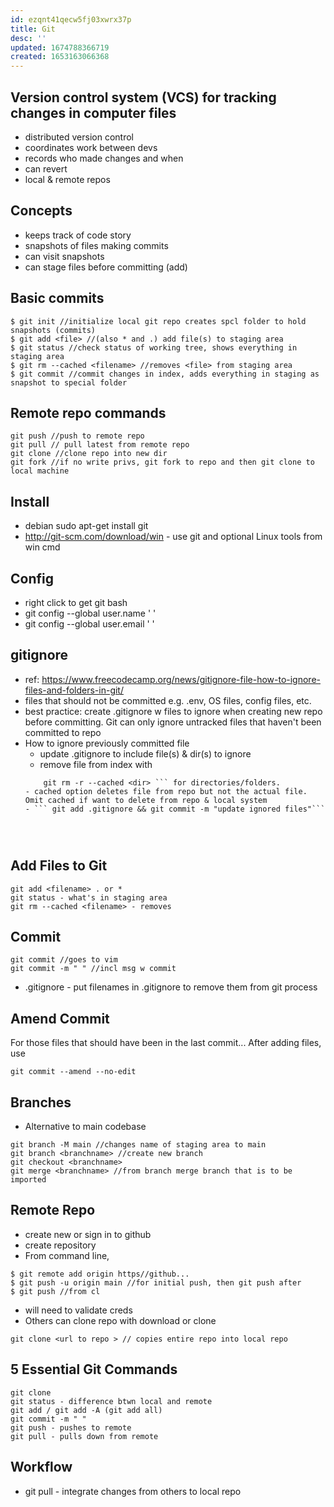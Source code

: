 ```yaml
---
id: ezqnt41qecw5fj03xwrx37p
title: Git
desc: ''
updated: 1674788366719
created: 1653163066368
---
```

## Version control system (VCS) for tracking changes in computer files
- distributed version control
- coordinates work between devs
- records who made changes and when
- can revert 
- local & remote repos

## Concepts
- keeps track of code story
- snapshots of files making commits
- can visit snapshots
- can stage files before committing (add)

## Basic commits
```
$ git init //initialize local git repo creates spcl folder to hold snapshots (commits)
$ git add <file> //(also * and .) add file(s) to staging area
$ git status //check status of working tree, shows everything in staging area
$ git rm --cached <filename> //removes <file> from staging area
$ git commit //commit changes in index, adds everything in staging as snapshot to special folder
```

## Remote repo commands
```
git push //push to remote repo
git pull // pull latest from remote repo
git clone //clone repo into new dir
git fork //if no write privs, git fork to repo and then git clone to local machine
```

## Install
- debian sudo apt-get install git
- http://git-scm.com/download/win - use git and optional Linux tools from win cmd

## Config
- right click to get git bash
- git config --global user.name ' '
- git config --global user.email ' '

## gitignore
- ref: https://www.freecodecamp.org/news/gitignore-file-how-to-ignore-files-and-folders-in-git/
- files that should not be committed e.g. .env, OS files, config files, etc.
- best practice: create .gitignore w files to ignore when creating new repo before committing. Git can only ignore untracked files that haven't been committed to repo
- How to ignore previously committed file
    - update .gitignore to include file(s) & dir(s) to ignore
    - remove file from index with
    ``` git rm --cached <file>
        git rm -r --cached <dir> ``` for directories/folders.
    - cached option deletes file from repo but not the actual file. Omit cached if want to delete from repo & local system
    - ``` git add .gitignore && git commit -m "update ignored files"```

    


## Add Files to Git
```
git add <filename> . or *
git status - what's in staging area
git rm --cached <filename> - removes
```

## Commit
```
git commit //goes to vim
git commit -m " " //incl msg w commit
```
- .gitignore - put filenames in .gitignore to remove them from git process

## Amend Commit
For those files that should have been in the last commit... After adding files, use 
```
git commit --amend --no-edit
```


## Branches
- Alternative to main codebase
```
git branch -M main //changes name of staging area to main
git branch <branchname> //create new branch
git checkout <branchname>
git merge <branchname> //from branch merge branch that is to be imported
```

## Remote Repo
- create new or sign in to github
- create repository
- From command line, 
```
$ git remote add origin https//github... 
$ git push -u origin main //for initial push, then git push after
$ git push //from cl
```
- will need to validate creds
- Others can clone repo with download or clone
``` 
git clone <url to repo > // copies entire repo into local repo

```
## 5 Essential Git Commands
```
git clone
git status - difference btwn local and remote 
git add / git add -A (git add all)
git commit -m " "
git push - pushes to remote
git pull - pulls down from remote
```
## Workflow
- git pull - integrate changes from others to local repo


